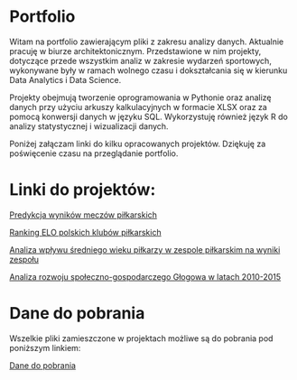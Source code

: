 # Portfolio

Witam na portfolio zawierającym pliki z zakresu analizy danych. 
Aktualnie pracuję w biurze architektonicznym. Przedstawione w nim projekty, dotyczące przede wszystkim analiz w zakresie wydarzeń sportowych, 
wykonywane były w ramach wolnego czasu i dokształcania się w kierunku Data Analytics i Data Science.

Projekty obejmują tworzenie oprogramowania w Pythonie oraz analizę danych przy użyciu arkuszy kalkulacyjnych w formacie XLSX oraz za pomocą konwersji danych w języku SQL. 
Wykorzystuję również język R do analizy statystycznej i wizualizacji danych.

Poniżej załączam linki do kilku opracowanych projektów. Dziękuję za poświęcenie czasu na przeglądanie portfolio.

# Linki do projektów:
[Predykcja wyników meczów piłkarskich](https://pczarnomysy.github.io/Portfolio/PLprzewidywator/)

[Ranking ELO polskich klubów piłkarskich](https://pczarnomysy.github.io/Portfolio/Ranking_Elo/)

[Analiza wpływu średniego wieku piłkarzy w zespole piłkarskim na wyniki zespołu](https://pczarnomysy.github.io/Portfolio/Średnia_wieku_a_poziom_drużyny/)

[Analiza rozwoju społeczno-gospodarczego Głogowa w latach 2010-2015](https://pczarnomysy.github.io/Portfolio/analiza_rozwoju_glogow/)

# Dane do pobrania

Wszelkie pliki zamieszczone w projektach możliwe są do pobrania pod poniższym linkiem:

[Dane do pobrania](https://github.com/PCzarnomysy/Portfolio/archive/refs/heads/main.zip)
